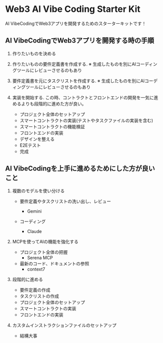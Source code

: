 # Web3 AI Vibe Coding Starter Kit 

AI VibeCodingでWeb3アプリを開発するためのスターターキットです！

## AI VibeCodingでWeb3アプリを開発する時の手順

1. 作りたいものを決める

2. 作りたいものの要件定義書を作成する. 
   ※ 生成したものを別にAIコーディングツールにレビューさせるのもあり

3. 要件定義書を元にタスクリストを作成する. 
   ※ 生成したものを別にAIコーディングツールにレビューさせるのもあり

4. 実装を開始する. 
   この時、コントラクトとフロントエンドの開発を一気に進めるよりも段階的に進めた方が良い。　　
   - プロジェクト全体のセットアップ
   - スマートコントラクトの実装(テストやタスクファイルの実装を含む)
   - スマートコントラクトの機能検証
   - フロントエンドの実装
   - デザインを整える
   - E2Eテスト
   - 完成
   
## AI VibeCodingを上手に進めるためにした方が良いこと

1. 複数のモデルを使い分ける
    - 要件定義やタスクリストの洗い出し、レビュー
      - Gemini

    - コーディング
      - Claude

2. MCPを使ってAIの機能を強化する
    - プロジェクト全体の把握
      - Serena MCP
    - 最新のコード、ドキュメントの参照
      - context7

3. 段階的に進める
    - 要件定義の作成
    - タスクリストの作成
    - プロジェクト全体のセットアップ
    - スマートコントラクトの実装
    - フロントエンドの実装

4. カスタムインストラクションファイルのセットアップ
    - 結構大事
  